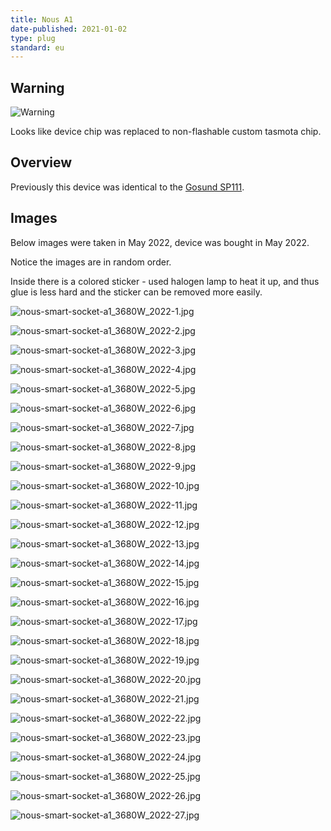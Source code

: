 ```yaml
---
title: Nous A1
date-published: 2021-01-02
type: plug
standard: eu
---
```


## Warning

![Warning](https://upload.wikimedia.org/wikipedia/commons/thumb/1/17/Warning.svg/260px-Warning.svg.png)

Looks like device chip was replaced to non-flashable custom tasmota chip.

## Overview

Previously this device was identical to the [Gosund SP111](/devices/gosund-sp111/).

## Images

Below images were taken in May 2022, device was bought in May 2022.

Notice the images are in random order.

Inside there is a colored sticker - used halogen lamp to heat it up, and thus
glue is less hard and the sticker can be removed more easily.

![nous-smart-socket-a1_3680W_2022-1.jpg](nous-smart-socket-a1_3680W_2022-1.jpg)

![nous-smart-socket-a1_3680W_2022-2.jpg](nous-smart-socket-a1_3680W_2022-2.jpg)

![nous-smart-socket-a1_3680W_2022-3.jpg](nous-smart-socket-a1_3680W_2022-3.jpg)

![nous-smart-socket-a1_3680W_2022-4.jpg](nous-smart-socket-a1_3680W_2022-4.jpg)

![nous-smart-socket-a1_3680W_2022-5.jpg](nous-smart-socket-a1_3680W_2022-5.jpg)

![nous-smart-socket-a1_3680W_2022-6.jpg](nous-smart-socket-a1_3680W_2022-6.jpg)

![nous-smart-socket-a1_3680W_2022-7.jpg](nous-smart-socket-a1_3680W_2022-7.jpg)

![nous-smart-socket-a1_3680W_2022-8.jpg](nous-smart-socket-a1_3680W_2022-8.jpg)

![nous-smart-socket-a1_3680W_2022-9.jpg](nous-smart-socket-a1_3680W_2022-9.jpg)

![nous-smart-socket-a1_3680W_2022-10.jpg](nous-smart-socket-a1_3680W_2022-10.jpg)

![nous-smart-socket-a1_3680W_2022-11.jpg](nous-smart-socket-a1_3680W_2022-11.jpg)

![nous-smart-socket-a1_3680W_2022-12.jpg](nous-smart-socket-a1_3680W_2022-12.jpg)

![nous-smart-socket-a1_3680W_2022-13.jpg](nous-smart-socket-a1_3680W_2022-13.jpg)

![nous-smart-socket-a1_3680W_2022-14.jpg](nous-smart-socket-a1_3680W_2022-14.jpg)

![nous-smart-socket-a1_3680W_2022-15.jpg](nous-smart-socket-a1_3680W_2022-15.jpg)

![nous-smart-socket-a1_3680W_2022-16.jpg](nous-smart-socket-a1_3680W_2022-16.jpg)

![nous-smart-socket-a1_3680W_2022-17.jpg](nous-smart-socket-a1_3680W_2022-17.jpg)

![nous-smart-socket-a1_3680W_2022-18.jpg](nous-smart-socket-a1_3680W_2022-18.jpg)

![nous-smart-socket-a1_3680W_2022-19.jpg](nous-smart-socket-a1_3680W_2022-19.jpg)

![nous-smart-socket-a1_3680W_2022-20.jpg](nous-smart-socket-a1_3680W_2022-20.jpg)

![nous-smart-socket-a1_3680W_2022-21.jpg](nous-smart-socket-a1_3680W_2022-21.jpg)

![nous-smart-socket-a1_3680W_2022-22.jpg](nous-smart-socket-a1_3680W_2022-22.jpg)

![nous-smart-socket-a1_3680W_2022-23.jpg](nous-smart-socket-a1_3680W_2022-23.jpg)

![nous-smart-socket-a1_3680W_2022-24.jpg](nous-smart-socket-a1_3680W_2022-24.jpg)

![nous-smart-socket-a1_3680W_2022-25.jpg](nous-smart-socket-a1_3680W_2022-25.jpg)

![nous-smart-socket-a1_3680W_2022-26.jpg](nous-smart-socket-a1_3680W_2022-26.jpg)

![nous-smart-socket-a1_3680W_2022-27.jpg](nous-smart-socket-a1_3680W_2022-27.jpg)

